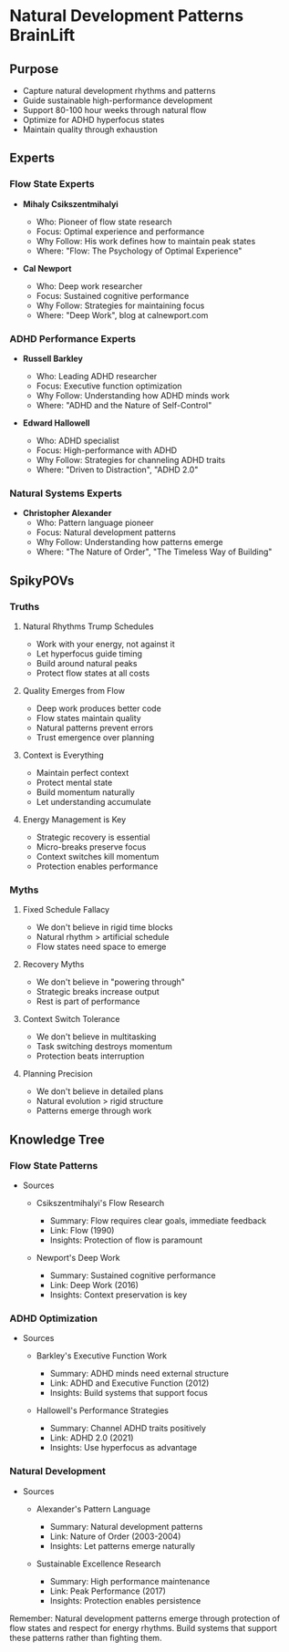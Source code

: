 # Natural Development Patterns BrainLift

## Purpose
- Capture natural development rhythms and patterns
- Guide sustainable high-performance development
- Support 80-100 hour weeks through natural flow
- Optimize for ADHD hyperfocus states
- Maintain quality through exhaustion

## Experts

### Flow State Experts
- **Mihaly Csikszentmihalyi**
  - Who: Pioneer of flow state research
  - Focus: Optimal experience and performance
  - Why Follow: His work defines how to maintain peak states
  - Where: "Flow: The Psychology of Optimal Experience"

- **Cal Newport**
  - Who: Deep work researcher
  - Focus: Sustained cognitive performance
  - Why Follow: Strategies for maintaining focus
  - Where: "Deep Work", blog at calnewport.com

### ADHD Performance Experts
- **Russell Barkley**
  - Who: Leading ADHD researcher
  - Focus: Executive function optimization
  - Why Follow: Understanding how ADHD minds work
  - Where: "ADHD and the Nature of Self-Control"

- **Edward Hallowell**
  - Who: ADHD specialist
  - Focus: High-performance with ADHD
  - Why Follow: Strategies for channeling ADHD traits
  - Where: "Driven to Distraction", "ADHD 2.0"

### Natural Systems Experts
- **Christopher Alexander**
  - Who: Pattern language pioneer
  - Focus: Natural development patterns
  - Why Follow: Understanding how patterns emerge
  - Where: "The Nature of Order", "The Timeless Way of Building"

## SpikyPOVs

### Truths
1. Natural Rhythms Trump Schedules
   - Work with your energy, not against it
   - Let hyperfocus guide timing
   - Build around natural peaks
   - Protect flow states at all costs

2. Quality Emerges from Flow
   - Deep work produces better code
   - Flow states maintain quality
   - Natural patterns prevent errors
   - Trust emergence over planning

3. Context is Everything
   - Maintain perfect context
   - Protect mental state
   - Build momentum naturally
   - Let understanding accumulate

4. Energy Management is Key
   - Strategic recovery is essential
   - Micro-breaks preserve focus
   - Context switches kill momentum
   - Protection enables performance

### Myths
1. Fixed Schedule Fallacy
   - We don't believe in rigid time blocks
   - Natural rhythm > artificial schedule
   - Flow states need space to emerge

2. Recovery Myths
   - We don't believe in "powering through"
   - Strategic breaks increase output
   - Rest is part of performance

3. Context Switch Tolerance
   - We don't believe in multitasking
   - Task switching destroys momentum
   - Protection beats interruption

4. Planning Precision
   - We don't believe in detailed plans
   - Natural evolution > rigid structure
   - Patterns emerge through work

## Knowledge Tree

### Flow State Patterns
- Sources
  - Csikszentmihalyi's Flow Research
    - Summary: Flow requires clear goals, immediate feedback
    - Link: Flow (1990)
    - Insights: Protection of flow is paramount
  
  - Newport's Deep Work
    - Summary: Sustained cognitive performance
    - Link: Deep Work (2016)
    - Insights: Context preservation is key

### ADHD Optimization
- Sources
  - Barkley's Executive Function Work
    - Summary: ADHD minds need external structure
    - Link: ADHD and Executive Function (2012)
    - Insights: Build systems that support focus
  
  - Hallowell's Performance Strategies
    - Summary: Channel ADHD traits positively
    - Link: ADHD 2.0 (2021)
    - Insights: Use hyperfocus as advantage

### Natural Development
- Sources
  - Alexander's Pattern Language
    - Summary: Natural development patterns
    - Link: Nature of Order (2003-2004)
    - Insights: Let patterns emerge naturally
  
  - Sustainable Excellence Research
    - Summary: High performance maintenance
    - Link: Peak Performance (2017)
    - Insights: Protection enables persistence

Remember: Natural development patterns emerge through protection of flow states and respect for energy rhythms. Build systems that support these patterns rather than fighting them. 